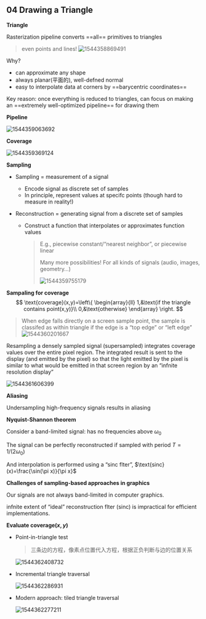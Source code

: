 ## 04 Drawing a Triangle

**Triangle**

Rasterization pipeline converts ==all== primitives to triangles 

> even points and lines! ![1544358869491](assets/1544358869491.jpg)

Why?

- can approximate any shape 
- always planar(平面的), well-defned normal 
- easy to interpolate data at corners by ==barycentric coordinates==

Key reason: once everything is reduced to triangles, can focus on making an ==extremely well-optimized pipeline== for drawing them 

**Pipeline**

![1544359063692](assets/1544359063692.jpg)

**Coverage**

![1544359369124](assets/1544359369124.jpg)

**Sampling**

- Sampling = measurement of a signal
  - Encode signal as discrete set of samples
  - In principle, represent values at specifc points (though hard to measure in reality!) 

- Reconstruction = generating signal from a discrete set of samples
  - Construct a function that interpolates or approximates function values

    > E.g., piecewise constant/“nearest neighbor”, or piecewise linear
    >
    > Many more possibilities! For all kinds of signals (audio, images, geometry…) 
    >
    > ![1544359755179](assets/1544359755179.jpg)

**Sampaling for coverage**
$$
\text{coverage}(x,y)=\left\{
             \begin{array}{ll}
             1,&\text{if the triangle contains point(x,y)}\\
             0,&\text{otherwise}
             \end{array}
\right.
$$

> When edge falls directly on a screen sample point, the sample is classifed as within
> triangle if the edge is a “top edge” or “left edge” ![1544360201667](assets/1544360201667.jpg)

Resampling a densely sampled signal (supersampled) integrates coverage values over the entire pixel region. The integrated result is sent to the display (and emitted by the pixel) so that the light emitted by the pixel is similar to what would be emitted in that screen region by an “infnite resolution display” 

![1544361606399](assets/1544361606399.jpg)

**Aliasing**

Undersampling high-frequency signals results in aliasing 

**Nyquist-Shannon theorem**

Consider a band-limited signal: has no frequencies above $\omega_0$ 

The signal can be perfectly reconstructed if sampled with period $T=1/(2\omega_0)$

And interpolation is performed using a “sinc flter”, $\text{sinc}(x)=\frac{\sin(\pi x)}{\pi x}$

**Challenges of sampling-based approaches in graphics**

Our signals are not always band-limited in computer graphics.

infnite extent of “ideal” reconstruction flter (sinc) is impractical for efficient implementations. 

**Evaluate  $\text{coverage}(x,y)$**

- Point-in-triangle test

  > 三条边的方程，像素点位置代入方程，根据正负判断与边的位置关系

  ![1544362408732](assets/1544362408732.jpg)

- Incremental triangle traversal

  ![1544362286931](assets/1544362286931.jpg)

- Modern approach: tiled triangle traversal 

  ![1544362277211](assets/1544362277211.jpg)
  
<script type="text/javascript" src="http://cdn.mathjax.org/mathjax/latest/MathJax.js?config=TeX-AMS-MML_HTMLorMML"></script>
<script type="text/x-mathjax-config">
MathJax.Hub.Config({ tex2jax: {inlineMath: [['$', '$']]}, messageStyle: "none" });
</script>